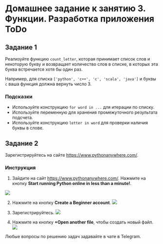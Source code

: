 # Домашнее задание к занятию 3. Функции. Разработка приложения ToDo

## Задание 1
Реализуйте функцию `count_letter`, которая принимает список слов и некоторую букву и возвращает количество слов в списке, в которых эта буква встречается хотя бы один раз.

Например, для списка `['python', 'c++', 'c', 'scala', 'java']` и буквы `c` ваша функция должна вернуть число 3.

### Подсказки
- Используйте конструкцию `for word in ...` для итерации по списку. 
- Используйте переменную для хранения промежуточного результата подсчета.
- Используйте конструкцию `letter in word` для проверки наличия буквы в слове.

## Задание 2
Зарегистрируйтесь на сайте https://www.pythonanywhere.com/.

### Инструкция

1. Зайдите на сайт https://www.pythonanywhere.com/. Нажмите на кнопку **Start running Python online in less than a minute!**.

![](https://habrastorage.org/webt/ye/zs/sb/yezssbo3lklfcgxr08nkymdgtqk.png)

2. Нажмите на кнопку **Create a Beginner account**.
![](https://habrastorage.org/webt/pu/7q/aq/pu7qaqiq59bxbfj4dp-c_s54_mw.png)

3. Зарегистрируйтесь. 
![](https://habrastorage.org/webt/ax/zd/ll/axzdllouhqnfl7ey3negymmy4py.png)

4. Нажмите на кнопку **+Оpen another file**, чтобы создать новый файл.
![](https://habrastorage.org/webt/ed/p8/j9/edp8j9bh-xtt4tly00imabph72q.png)



Любые вопросы по решению задач задавайте в чате в Telegram.
